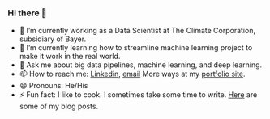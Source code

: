 ### Hi there 👋

- 🔭 I’m currently working as a Data Scientist at The Climate Corporation, subsidiary of Bayer.
- 🌱 I’m currently learning how to streamline machine learning project to make it work in the real world. 
- 💬 Ask me about big data pipelines, machine learning, and deep learning.
- 📫 How to reach me: [Linkedin](https://github.com/sujanay), [email](sujanay@hotmail.com) More ways at my [portfolio site](https://sujanay.github.io/).
- 😄 Pronouns: He/His
- ⚡ Fun fact: I like to cook. I sometimes take some time to write. [Here](https://sujanay.github.io/blog/) are some of my blog posts.

